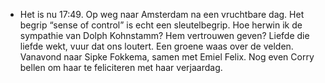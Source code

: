 - Het is nu 17:49. Op weg naar Amsterdam na een vruchtbare dag. Het begrip “sense of control” is echt een sleutelbegrip. Hoe herwin ik de sympathie van Dolph Kohnstamm? Hem vertrouwen geven? Liefde die liefde wekt, vuur dat ons loutert. Een groene waas over de velden. Vanavond naar Sipke Fokkema, samen met Emiel Felix. Nog even Corry bellen om haar te feliciteren met haar verjaardag.